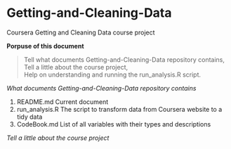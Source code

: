 # Getting-and-Cleaning-Data
Coursera Getting and Cleaning Data course project

**Porpuse of this document**
  > Tell what documents Getting-and-Cleaning-Data repository contains,  
  > Tell a little about the course project,  
  > Help on understanding and running the run_analysis.R script.  

_What documents Getting-and-Cleaning-Data repository contains_

1. README.md
  Current document
2. run_analysis.R
  The script to transform data from Coursera website to a tidy data
3. CodeBook.md
  List of all variables with their types and descriptions
  
_Tell a little about the course project_









